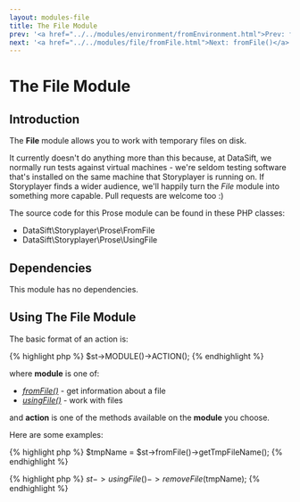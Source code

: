 ```yaml
---
layout: modules-file
title: The File Module
prev: '<a href="../../modules/environment/fromEnvironment.html">Prev: fromEnvironment()</a>'
next: '<a href="../../modules/file/fromFile.html">Next: fromFile()</a>'
---
```


# The File Module

## Introduction

The __File__ module allows you to work with temporary files on disk.

It currently doesn't do anything more than this because, at DataSift, we normally run tests against virtual machines - we're seldom testing software that's installed on the same machine that Storyplayer is running on.  If Storyplayer finds a wider audience, we'll happily turn the _File_ module into something more capable.  Pull requests are welcome too :)

The source code for this Prose module can be found in these PHP classes:

* DataSift\Storyplayer\Prose\FromFile
* DataSift\Storyplayer\Prose\UsingFile

## Dependencies

This module has no dependencies.

## Using The File Module

The basic format of an action is:

{% highlight php %}
$st->MODULE()->ACTION();
{% endhighlight %}

where __module__ is one of:

* _[fromFile()](fromFile.html)_ - get information about a file
* _[usingFile()](usingFile.html)_ - work with files

and __action__ is one of the methods available on the __module__ you choose.

Here are some examples:

{% highlight php %}
$tmpName = $st->fromFile()->getTmpFileName();
{% endhighlight %}

{% highlight php %}
$st->usingFile()->removeFile($tmpName);
{% endhighlight %}